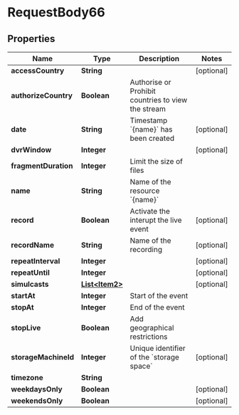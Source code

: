 

# RequestBody66


## Properties

| Name | Type | Description | Notes |
|------------ | ------------- | ------------- | -------------|
|**accessCountry** | **String** |  |  [optional] |
|**authorizeCountry** | **Boolean** | Authorise or Prohibit countries to view the stream |  |
|**date** | **String** | Timestamp &#x60;{name}&#x60; has been created |  [optional] |
|**dvrWindow** | **Integer** |  |  [optional] |
|**fragmentDuration** | **Integer** | Limit the size of files |  |
|**name** | **String** | Name of the resource &#x60;{name}&#x60; |  |
|**record** | **Boolean** | Activate the interupt the live event |  [optional] |
|**recordName** | **String** | Name of the recording |  [optional] |
|**repeatInterval** | **Integer** |  |  [optional] |
|**repeatUntil** | **Integer** |  |  [optional] |
|**simulcasts** | [**List&lt;Item2&gt;**](Item2.md) |  |  [optional] |
|**startAt** | **Integer** | Start of the event |  |
|**stopAt** | **Integer** | End of the event |  |
|**stopLive** | **Boolean** | Add geographical restrictions |  |
|**storageMachineId** | **Integer** | Unique identifier of the &#x60;storage space&#x60; |  [optional] |
|**timezone** | **String** |  |  |
|**weekdaysOnly** | **Boolean** |  |  [optional] |
|**weekendsOnly** | **Boolean** |  |  [optional] |



